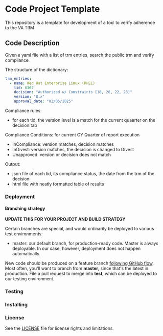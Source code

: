 # Code Project Template

This repository is a template for development of a tool to verify adherence to the VA TRM

## Code Description

Given a yaml file with a list of trm entries, search the public trm and verify compliance.

The structure of the dictionary:

``` yaml
trm_entries:
  - name: Red Hat Enterprise Linux (RHEL)
    tid: 6367
    decision: "Authorized w/ Constraints [18, 20, 22, 23]"
    version: "8.x"
    approval_date: "02/05/2025"
```

Compliance rules:
 - for each tid, the version level is a match for the current quaarter on the decision tab

Compliance Conditions:
for current CY Quarter of report execution
  - InCompliance: version matches, decision matches
  - InDivest: version matches, the decision is changed to Divest
  - Unapproved: version or decision does not match

Output:
 - json file of each tid, its compliance status, the date from the trm of the decision
 - html file with neatly formatted table of results

### Deployment


#### Branching strategy

**UPDATE THIS FOR YOUR PROJECT AND BUILD STRATEGY**

Certain branches are special, and would ordinarily be deployed to various test environments:

- master: our default branch, for production-ready code. Master is always deployable. In our case, however, deployment does not happen automatically.

New code should be produced on a feature branch [following GitHub flow](https://guides.github.com/introduction/flow/). 
Most often, you'll want to branch from **master**, since that's the latest in production. 
File a pull request to merge into **test**, which can be deployed to our testing environment.



### Testing




### Installing




### License

See the [LICENSE](LICENSE.md) file for license rights and limitations.
